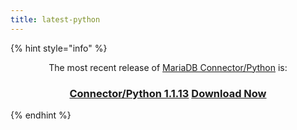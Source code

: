 ```yaml
---
title: latest-python
---
```


{% hint style="info" %}
<p align="center">The most recent release of <a href="https://app.gitbook.com/s/CjGYMsT2MVP4nd3IyW2L/mariadb-connector-python">MariaDB Connector/Python</a> is:</p>

<h3 align="center"><a href="../../connectors/python/mariadb-connector-python-1-1-release-notes/mariadb-connector-python-1-1-13-release-notes.md" class="button secondary">Connector/Python 1.1.13</a> <a href="https://mariadb.com/downloads/connectors/connectors-data-access/python-connector" class="button primary">Download Now</a></h3>
{% endhint %}
